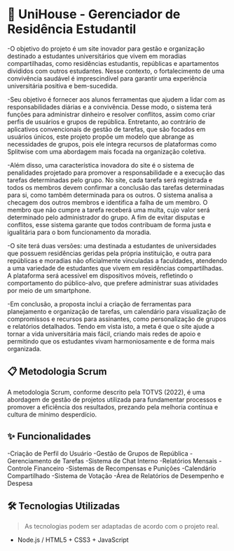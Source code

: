 # 🏡 UniHouse - Gerenciador de Residência Estudantil 
-O objetivo do projeto é um site inovador para gestão e organização destinado a estudantes universitários que vivem em moradias compartilhadas, como residências estudantis, repúblicas e apartamentos divididos com outros estudantes.  Nesse contexto, o fortalecimento de uma convivência saudável é imprescindível para garantir uma experiência universitária positiva e bem-sucedida.

-Seu objetivo é fornecer aos alunos ferramentas que ajudem a lidar com as responsabilidades diárias e a convivência. Desse modo, o sistema terá funções para administrar dinheiro e resolver conflitos, assim como criar perfis de usuários e grupos de república. Entretanto, ao contrário de aplicativos convencionais de gestão de tarefas, que são focados em usuários únicos, este projeto propõe um modelo que abrange as necessidades de grupos, pois ele integra recursos de plataformas como Splitwise com uma abordagem mais focada na organização coletiva.

-Além disso, uma característica inovadora do site é o sistema de penalidades projetado para promover a responsabilidade e a execução das tarefas determinadas pelo grupo. No site, cada tarefa será registrada e todos os membros devem confirmar a conclusão das tarefas determinadas para si, como também determinada para os outros. O sistema analisa a checagem dos outros membros e identifica a falha de um membro. O membro que não cumpre a tarefa receberá uma multa, cujo valor será determinado pelo administrador do grupo. A fim de evitar disputas e conflitos, esse sistema garante que todos contribuam de forma justa e igualitária para o bom funcionamento da moradia. 

-O site terá duas versões: uma destinada a estudantes de universidades que possuem residências geridas pela própria instituição, e outra para repúblicas e moradias não oficialmente vinculadas a faculdades, atendendo a uma variedade de estudantes que vivem em residências compartilhadas. A plataforma será acessível em dispositivos móveis, refletindo o comportamento do público-alvo, que prefere administrar suas atividades por meio de um smartphone. 

-Em conclusão, a proposta inclui a criação de ferramentas para planejamento e organização de tarefas, um calendário para visualização de compromissos e recursos para assinantes, como personalização de grupos e relatórios detalhados. Tendo em vista isto, a meta é que o site ajude a tornar a vida universitária mais fácil, criando mais redes de apoio e permitindo que os estudantes vivam harmoniosamente e de forma mais organizada.

## 📋 Metodologia Scrum

A metodologia Scrum, conforme descrito pela TOTVS (2022), é uma abordagem de gestão de projetos utilizada para fundamentar processos e promover a eficiência dos resultados, prezando pela melhoria contínua e cultura de mínimo desperdício.

## ✨ Funcionalidades

-Criação de Perfil do Usuário
-Gestão de Grupos de República
-Gerenciamento de Tarefas
-Sistema de Chat Interno
-Relatórios Mensais
-Controle Financeiro
-Sistemas de Recompensas e Punições
-Calendário Compartilhado
-Sistema de Votação
-Área de Relatórios de Desempenho e Despesa

## 🛠️ Tecnologias Utilizadas

> As tecnologias podem ser adaptadas de acordo com o projeto real.

- Node.js / HTML5 + CSS3 + JavaScript
